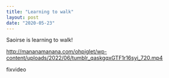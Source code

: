 ```yaml
---
title: "Learning to walk"
layout: post
date: "2020-05-23"
---
```


Saoirse is learning to walk!

http://mananamanana.com/ohpiglet/wp-content/uploads/2022/06/tumblr_qaskgqxGTF1r16syi_720.mp4

fixvideo
